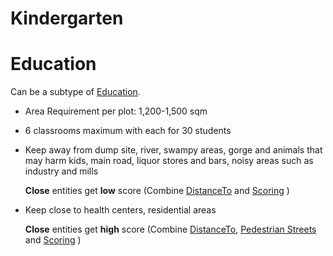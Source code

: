 # Kindergarten

# Education
Can be a subtype of [Education]().

* Area Requirement per plot: 1,200-1,500 sqm
* 6 classrooms maximum with each for 30 students

* Keep away from dump site, river, swampy areas, gorge and animals that may harm kids, main road, liquor stores and bars, noisy areas such as industry and mills

  **Close** entities get **low** score (Combine [DistanceTo]() and [Scoring]() )

* Keep close to health centers, residential areas
  
  **Close** entities get **high** score (Combine [DistanceTo](), [Pedestrian Streets]() and [Scoring]() )
  